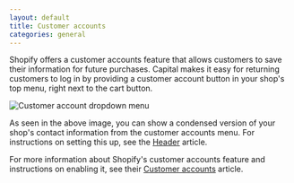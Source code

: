 ```yaml
---
layout: default
title: Customer accounts
categories: general
---
```


Shopify offers a customer accounts feature that allows customers to save their information for future purchases. Capital makes it easy for returning customers to log in by providing a customer account button in your shop's top menu, right next to the cart button.

![Customer account dropdown menu](../images/account-dropdown.png)

As seen in the above image, you can show a condensed version of your shop's contact information from the customer accounts menu. For instructions on setting this up, see the [Header](../header#accounts-dropdown) article.

For more information about Shopify's customer accounts feature and instructions on enabling it, see their [Customer accounts](https://help.shopify.com/manual/customers/customer-accounts) article.
